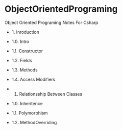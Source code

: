 # ObjectOrientedPrograming
Object Oriented Programing Notes For Csharp

- 1\. Inroduction
- 1.0. Intro
- 1.1. Constructor
- 1.2. Fields
- 1.3. Methods
- 1.4. Access Modifiers

- 1. Relationsship Between Classes
- 1.0. Inheritence
- 1.1. Polymorphism
- 1.2. MethodOverriding

